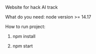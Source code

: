 Website for hack AI track

What do you need: node version >= 14.17

How to run project:

1. npm install

2. npm start
